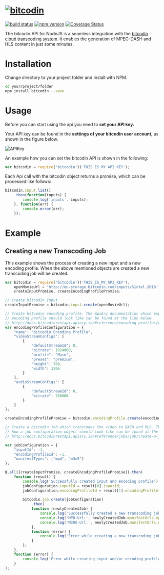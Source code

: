# [![bitcodin](http://www.bitcodin.com/wp-content/uploads/2014/10/bitcodin-small.gif)](http://www.bitcodin.com)
[![build status](https://travis-ci.org/bitmovin/bitcodin-node.svg)](https://travis-ci.org/bitmovin/bitcodin-node)
[![npm version](https://badge.fury.io/js/bitcodin.svg)](http://badge.fury.io/js/bitcodin)
[![Coverage Status](https://coveralls.io/repos/bitmovin/bitcodin-node/badge.svg?branch=master)](https://coveralls.io/r/bitmovin/bitcodin-node?branch=master)

The bitcodin API for NodeJS is a seamless integration with the [bitcodin cloud transcoding system](http://www.bitcodin.com). It enables the generation of MPEG-DASH and HLS content in just some minutes.

# Installation
Change directory to your project folder and install with NPM.

```bash
cd your/project/folder
npm install bitcodin --save
```
 
# Usage

Before you can start using the api you need to **set your API key.**

Your API key can be found in the **settings of your bitcodin user account**, as shown in the figure below.

![APIKey](http://www.bitcodin.com/wp-content/uploads/2015/06/api_key.png)

An example how you can set the bitcodin API is shown in the following:

```javascript
var bitcodin = require('bitcodin')('THIS_IS_MY_API_KEY');
```

Each Api call with the bitcodin object returns a promise, which can be processed like follows:

```javascript
bitcodin.input.list()
    .then(function(inputs) {
        console.log('inputs', inputs);
    }, function(err) {
        console.error(err);
    });
```

# Example
## Creating a new Transcoding Job

This example shows the process of creating a new input and a new encoding profile. 
When the above mentioned objects are created a new transcoding job will be created.

```javascript
var bitcodin = require('bitcodin')('THIS_IS_MY_API_KEY'),
    openMovieUrl = 'http://eu-storage.bitcodin.com/inputs/Sintel.2010.720p.mkv',
    createInputPromise, createEncodingProfilePromise;

// Create bitcodin Input
createInputPromise = bitcodin.input.create(openMovieUrl);

// Create bitcodin encoding profile. The ApiAry documentation which explains how such a
// encoding profile should look like can be found at the link below
// http://docs.bitcodinrestapi.apiary.io/#reference/encoding-profiles/create-an-encoding-profile
var encodingProfileConfiguration = {
    "name": "bitcodin Encoding Profile",
    "videoStreamConfigs": [
        {
            "defaultStreamId": 0,
            "bitrate": 1024000,
            "profile": "Main",
            "preset": "premium",
            "height": 768,
            "width": 1366
        }
    ],
    "audioStreamConfigs": [
        {
            "defaultStreamId": 0,
            "bitrate": 256000
        }
    ]
};

createEncodingProfilePromise = bitcodin.encodingProfile.create(encodingProfileConfiguration);

// Create a bitcodin job which transcodes the video to DASH and HLS. The ApiAry documentation which explains
// how a job configuration object should look like can be found at the following link below
// http://docs.bitcodinrestapi.apiary.io/#reference/jobs/job/create-a-job

var jobConfiguration = {
    "inputId": -1,
    "encodingProfileId": -1,
    "manifestTypes": ["mpd", "m3u8"]
};

Q.all([createInputPromise, createEncodingProfilePromise]).then(
    function (result) {
        console.log('Successfully created input and encoding profile');
        jobConfiguration.inputId = result[0].inputId;
        jobConfiguration.encodingProfileId = result[1].encodingProfileId;
        
        bitcodin.job.create(jobConfiguration)
            .then(
            function (newlyCreatedJob) {
                console.log('Successfully created a new transcoding job:', newlyCreatedJob);
                console.log('MPD-Url:', newlyCreatedJob.manifestUrls.mpdUrl);
                console.log('M3U8-Url:', newlyCreatedJob.manifestUrls.m3u8Url);
            },
            function (error) {
                console.log('Error while creating a new transcoding job:', error);
            }
        );
    },
    function (error) {
        console.log('Error while creating input and/or encoding profile:', error);
    }
);
```
